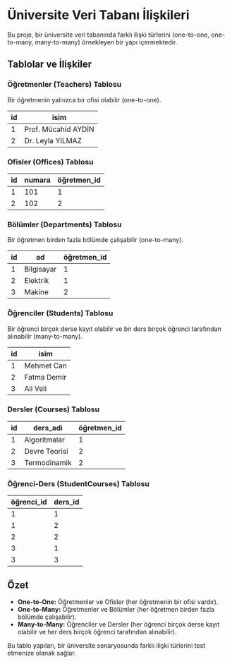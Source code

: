 # Üniversite Veri Tabanı İlişkileri

Bu proje, bir üniversite veri tabanında farklı ilişki türlerini (one-to-one, one-to-many, many-to-many) örnekleyen bir yapı içermektedir.

## Tablolar ve İlişkiler

### Öğretmenler (Teachers) Tablosu
Bir öğretmenin yalnızca bir ofisi olabilir (one-to-one).

| id  | isim             |
|-----|------------------|
| 1   | Prof. Mücahid AYDİN |
| 2   | Dr. Leyla YILMAZ |

### Ofisler (Offices) Tablosu
| id  | numara | öğretmen_id |
|-----|--------|-------------|
| 1   | 101    | 1           |
| 2   | 102    | 2           |

### Bölümler (Departments) Tablosu
Bir öğretmen birden fazla bölümde çalışabilir (one-to-many).

| id  | ad             | öğretmen_id |
|-----|----------------|-------------|
| 1   | Bilgisayar     | 1           |
| 2   | Elektrik       | 1           |
| 3   | Makine         | 2           |

### Öğrenciler (Students) Tablosu
Bir öğrenci birçok derse kayıt olabilir ve bir ders birçok öğrenci tarafından alınabilir (many-to-many).

| id  | isim           |
|-----|----------------|
| 1   | Mehmet Can     |
| 2   | Fatma Demir    |
| 3   | Ali Veli       |

### Dersler (Courses) Tablosu
| id  | ders_adi       | öğretmen_id |
|-----|----------------|-------------|
| 1   | Algoritmalar   | 1           |
| 2   | Devre Teorisi  | 2           |
| 3   | Termodinamik   | 2           |

### Öğrenci-Ders (StudentCourses) Tablosu
| öğrenci_id | ders_id |
|------------|---------|
| 1          | 1       |
| 1          | 2       |
| 2          | 2       |
| 3          | 1       |
| 3          | 3       |

## Özet
- **One-to-One:** Öğretmenler ve Ofisler (her öğretmenin bir ofisi vardır).
- **One-to-Many:** Öğretmenler ve Bölümler (her öğretmen birden fazla bölümde çalışabilir).
- **Many-to-Many:** Öğrenciler ve Dersler (her öğrenci birçok derse kayıt olabilir ve her ders birçok öğrenci tarafından alınabilir).

Bu tablo yapıları, bir üniversite senaryosunda farklı ilişki türlerini test etmenize olanak sağlar.
